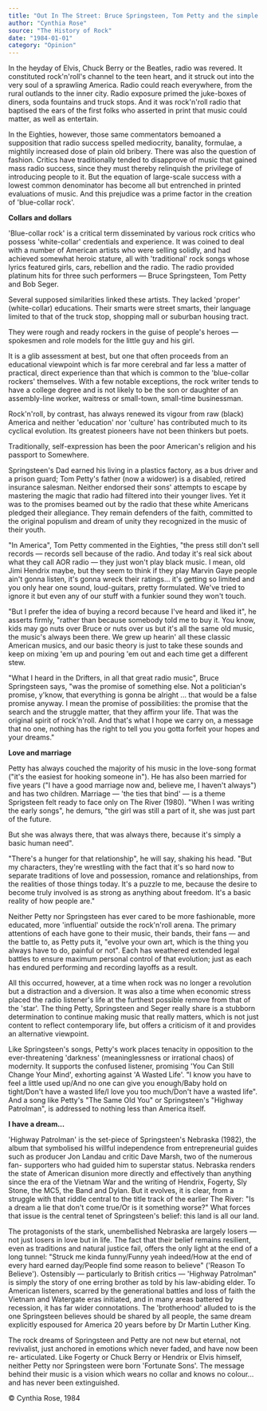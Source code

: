 ```yaml
---
title: "Out In The Street: Bruce Springsteen, Tom Petty and the simple truths of blue-collar rock"
author: "Cynthia Rose"
source: "The History of Rock"
date: "1984-01-01"
category: "Opinion"
---
```


In the heyday of Elvis, Chuck Berry or the Beatles, radio was revered. It constituted rock'n'roll's channel to the teen heart, and it struck out into the very soul of a sprawling America. Radio could reach everywhere, from the rural outlands to the inner city. Radio exposure primed the juke-boxes of diners, soda fountains and truck stops. And it was rock'n'roll radio that baptised the ears of the first folks who asserted in print that music could matter, as well as entertain.

In the Eighties, however, those same commentators bemoaned a supposition that radio success spelled mediocrity, banality, formulae, a mightily increased dose of plain old bribery. There was also the question of fashion. Critics have traditionally tended to disapprove of music that gained mass radio success, since they must thereby relinquish the privilege of introducing people to it. But the equation of large-scale success with a lowest common denominator has become all but entrenched in printed evaluations of music. And this prejudice was a prime factor in the creation of 'blue-collar rock'.

**Collars and dollars**

'Blue-collar rock' is a critical term disseminated by various rock critics who possess 'white-collar' credentials and experience. It was coined to deal with a number of American artists who were selling solidly, and had achieved somewhat heroic stature, all with 'traditional' rock songs whose lyrics featured girls, cars, rebellion and the radio. The radio provided platinum hits for three such performers — Bruce Springsteen, Tom Petty and Bob Seger.

Several supposed similarities linked these artists. They lacked 'proper' (white-collar) educations. Their smarts were street smarts, their language limited to that of the truck stop, shopping mall or suburban housing tract.

They were rough and ready rockers in the guise of people's heroes — spokesmen and role models for the little guy and his girl.

It is a glib assessment at best, but one that often proceeds from an educational viewpoint which is far more cerebral and far less a matter of practical, direct experience than that which is common to the 'blue-collar rockers' themselves. With a few notable exceptions, the rock writer tends to have a college degree and is not likely to be the son or daughter of an assembly-line worker, waitress or small-town, small-time businessman.

Rock'n'roll, by contrast, has always renewed its vigour from raw (black) America and neither 'education' nor 'culture' has contributed much to its cyclical evolution. Its greatest pioneers have not been thinkers but poets.

Traditionally, self-expression has been the poor American's religion and his passport to Somewhere.

Springsteen's Dad earned his living in a plastics factory, as a bus driver and a prison guard; Tom Petty's father (now a widower) is a disabled, retired insurance salesman. Neither endorsed their sons' attempts to escape by mastering the magic that radio had filtered into their younger lives. Yet it was to the promises beamed out by the radio that these white Americans pledged their allegiance. They remain defenders of the faith, committed to the original populism and dream of unity they recognized in the music of their youth.

"In America", Tom Petty commented in the Eighties, "the press still don't sell records — records sell because of the radio. And today it's real sick about what they call AOR radio — they just won't play black music. I mean, old Jimi Hendrix maybe, but they seem to think if they play Marvin Gaye people ain't gonna listen, it's gonna wreck their ratings... it's getting so limited and you only hear one sound, loud-guitars, pretty formulated. We've tried to ignore it but even any of our stuff with a funkier sound they won't touch.

"But I prefer the idea of buying a record because I've heard and liked it", he asserts firmly, "rather than because somebody told me to buy it. You know, kids may go nuts over Bruce or nuts over us but it's all the same old music, the music's always been there. We grew up hearin' all these classic American musics, and our basic theory is just to take these sounds and keep on mixing 'em up and pouring 'em out and each time get a different stew.

"What I heard in the Drifters, in all that great radio music", Bruce Springsteen says, "was the promise of something else. Not a politician's promise, y'know, that everything is gonna be alright ... that would be a false promise anyway. I mean the promise of possibilities: the promise that the search and the struggle matter, that they affirm your life. That was the original spirit of rock'n'roll. And that's what I hope we carry on, a message that no one, nothing has the right to tell you you gotta forfeit your hopes and your dreams."

**Love and marriage**

Petty has always couched the majority of his music in the love-song format ("it's the easiest for hooking someone in"). He has also been married for five years ("I have a good marriage now and, believe me, I haven't always") and has two children. Marriage — 'the ties that bind' — is a theme Sprigsteen felt ready to face only on The River (1980). "When I was writing the early songs", he demurs, "the girl was still a part of it, she was just part of the future.

But she was always there, that was always there, because it's simply a basic human need".

"There's a hunger for that relationship", he will say, shaking his head. "But my characters, they're wrestling with the fact that it's so hard now to separate traditions of love and possession, romance and relationships, from the realities of those things today. It's a puzzle to me, because the desire to become truly involved is as strong as anything about freedom. It's a basic reality of how people are."

Neither Petty nor Springsteen has ever cared to be more fashionable, more educated, more 'influential' outside the rock'n'roll arena. The primary attentions of each have gone to their music, their bands, their fans — and the battle to, as Petty puts it, "evolve your own art, which is the thing you always have to do, painful or not". Each has weathered extended legal battles to ensure maximum personal control of that evolution; just as each has endured performing and recording layoffs as a result.

All this occurred, however, at a time when rock was no longer a revolution but a distraction and a diversion. It was also a time when economic stress placed the radio listener's life at the furthest possible remove from that of the 'star'. The thing Petty, Springsteen and Seger really share is a stubborn determination to continue making music that really matters, which is not just content to reflect contemporary life, but offers a criticism of it and provides an alternative viewpoint.

Like Springsteen's songs, Petty's work places tenacity in opposition to the ever-threatening 'darkness' (meaninglessness or irrational chaos) of modernity. It supports the confused listener, promising 'You Can Still Change Your Mind', exhorting against 'A Wasted Life'. "I know you have to feel a little used up/And no one can give you enough/Baby hold on tight/Don't have a wasted life/I love you too much/Don't have a wasted life". And a song like Petty's "The Same Old You" or Springsteen's "Highway Patrolman", is addressed to nothing less than America itself.

**I have a dream...**

'Highway Patrolman' is the set-piece of Springsteen's Nebraska (1982), the album that symbolised his willful independence from entrepreneurial guides such as producer Jon Landau and critic Dave Marsh, two of the numerous fan- supporters who had guided him to superstar status. Nebraska renders the state of American disunion more directly and effectively than anything since the era of the Vietnam War and the writing of Hendrix, Fogerty, Sly Stone, the MC5, the Band and Dylan. But it evolves, it is clear, from a struggle with that riddle central to the title track of the earlier The River: "Is a dream a lie that don't come true/Or is it something worse?" What forces that issue is the central tenet of Springsteen's belief: this land is all our land.

The protagonists of the stark, unembellished Nebraska are largely losers — not just losers in love but in life. The fact that their belief remains resilient, even as traditions and natural justice fail, offers the only light at the end of a long tunnel: "Struck me kinda funny/Funny yeah indeed/How at the end of every hard earned day/People find some reason to believe" ('Reason To Believe'). Ostensibly — particularly to British critics — 'Highway Patrolman" is simply the story of one erring brother as told by his law-abiding elder. To American listeners, scarred by the generational battles and loss of faith the Vietnam and Watergate eras initiated, and in many areas battered by recession, it has far wider connotations. The 'brotherhood' alluded to is the one Springsteen believes should be shared by all people, the same dream explicitly espoused for America 20 years before by Dr Martin Luther King.

The rock dreams of Springsteen and Petty are not new but eternal, not revivalist, just anchored in emotions which never faded, and have now been re- articulated. Like Fogerty or Chuck Berry or Hendrix or Elvis himself, neither Petty nor Springsteen were born 'Fortunate Sons'. The message behind their music is a vision which wears no collar and knows no colour... and has never been extinguished.

© Cynthia Rose, 1984
